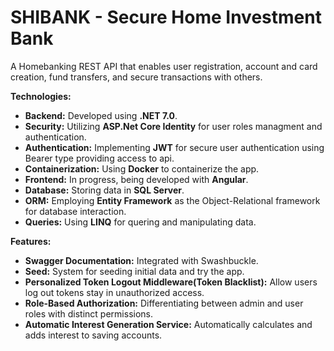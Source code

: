 # SHIBANK - Secure Home Investment Bank
A Homebanking REST API that enables user registration, account and card creation, fund transfers, and secure transactions with others.

**Technologies:**
- **Backend:** Developed using **.NET 7.0**.
- **Security:** Utilizing **ASP.Net Core Identity** for user roles managment and authentication.
- **Authentication:** Implementing **JWT** for secure user authentication using Bearer type providing access to api.
- **Containerization:** Using **Docker** to containerize the app.
- **Frontend:** In progress, being developed with **Angular**.
- **Database:** Storing data in **SQL Server**.
- **ORM:** Employing **Entity Framework** as the Object-Relational framework for database interaction.
- **Queries:** Using **LINQ** for quering and manipulating data.

**Features:**
- **Swagger Documentation:** Integrated with Swashbuckle.
- **Seed:** System for seeding initial data and try the app.
- **Personalized Token Logout Middleware(Token Blacklist):** Allow users log out tokens stay in unauthorized access.
- **Role-Based Authorization:** Differentiating between admin and user roles with distinct permissions.
- **Automatic Interest Generation Service:** Automatically calculates and adds interest to saving accounts.
